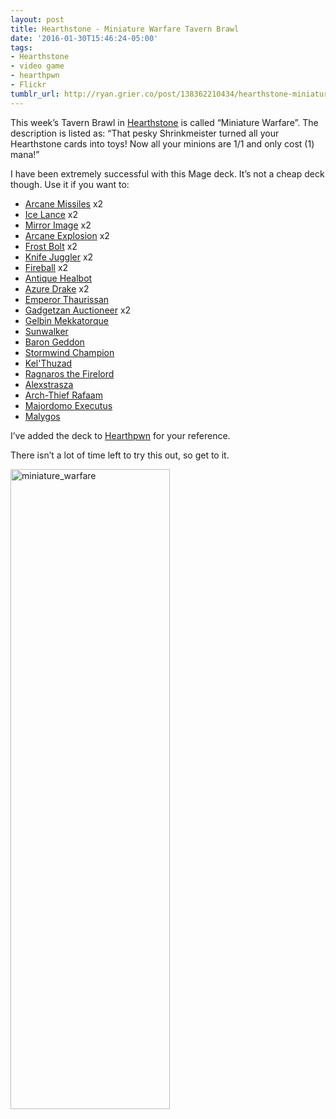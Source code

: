 ```yaml
---
layout: post
title: Hearthstone - Miniature Warfare Tavern Brawl
date: '2016-01-30T15:46:24-05:00'
tags:
- Hearthstone
- video game
- hearthpwn
- Flickr
tumblr_url: http://ryan.grier.co/post/138362210434/hearthstone-miniature-warfare-tavern-brawl
---
```

This week’s Tavern Brawl in [Hearthstone](https://us.battle.net/hearthstone/en/) is called “Miniature Warfare”. The description is listed as: “That pesky Shrinkmeister turned all your Hearthstone cards into toys! Now all your minions are 1/1 and only cost (1) mana!”

I have been extremely successful with this Mage deck. It’s not a cheap deck though. Use it if you want to:

- [Arcane Missiles](http://www.hearthpwn.com/cards/589-arcane-missiles) x2
- [Ice Lance](http://www.hearthpwn.com/cards/188-ice-lance) x2
- [Mirror Image](http://www.hearthpwn.com/cards/30-mirror-image) x2
- [Arcane Explosion](http://www.hearthpwn.com/cards/56-arcane-explosion) x2
- [Frost Bolt](http://www.hearthpwn.com/cards/177-frostbolt) x2
- [Knife Juggler](http://www.hearthpwn.com/cards/422-knife-juggler) x2
- [Fireball](http://www.hearthpwn.com/cards/522-fireball) x2
- [Antique Healbot](http://www.hearthpwn.com/cards/12227-antique-healbot)
- [Azure Drake](http://www.hearthpwn.com/cards/280-azure-drake) x2
- [Emperor Thaurissan](http://www.hearthpwn.com/cards/14454-emperor-thaurissan)
- [Gadgetzan Auctioneer](http://www.hearthpwn.com/cards/131-gadgetzan-auctioneer) x2
- [Gelbin Mekkatorque](http://www.hearthpwn.com/cards/251-gelbin-mekkatorque)
- [Sunwalker](http://www.hearthpwn.com/cards/221-sunwalker)
- [Baron Geddon](http://www.hearthpwn.com/cards/539-baron-geddon)
- [Stormwind Champion](http://www.hearthpwn.com/cards/310-stormwind-champion)
- [Kel'Thuzad](http://www.hearthpwn.com/cards/7742-kelthuzad)
- [Ragnaros the Firelord](http://www.hearthpwn.com/cards/503-ragnaros-the-firelord)
- [Alexstrasza](http://www.hearthpwn.com/cards/303-alexstrasza)
- [Arch-Thief Rafaam](http://www.hearthpwn.com/cards/27254-arch-thief-rafaam)
- [Majordomo Executus](http://www.hearthpwn.com/cards/14456-majordomo-executus)
- [Malygos](http://www.hearthpwn.com/cards/241-malygos)

I’ve added the deck to [Hearthpwn](http://www.hearthpwn.com/decks/423630-mage-miniature-warfare) for your reference.

There isn’t a lot of time left to try this out, so get to it.

<a data-flickr-embed="true"  href="https://www.flickr.com/photos/rwgrier/24087509913/" title="miniature_warfare"><img src="https://farm2.staticflickr.com/1609/24087509913_098806a2e7_b.jpg" width="255" height="1024" alt="miniature_warfare"></a><script async src="//embedr.flickr.com/assets/client-code.js" charset="utf-8"></script>
